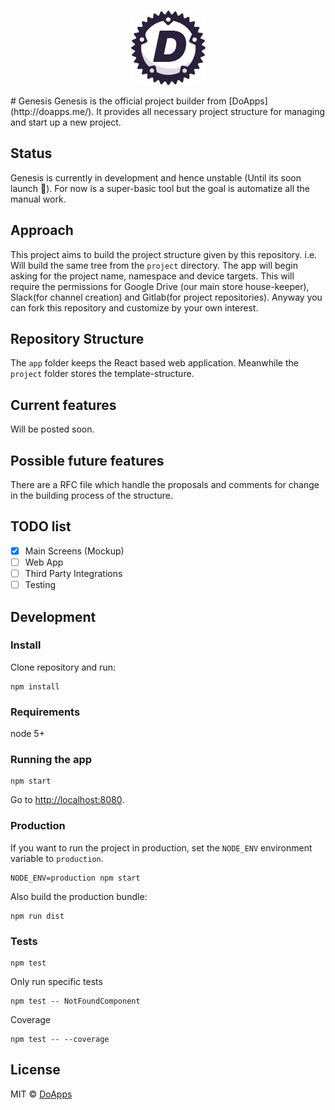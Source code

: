 <p align="center"><img src="https://raw.githubusercontent.com/doapps/genesis/master/static-files/logo-120.png"></p>
# Genesis
Genesis is the official project builder from [DoApps](http://doapps.me/). It provides all necessary project structure for managing and start up a new project.

## Status
Genesis is currently in development and hence unstable (Until its soon launch :rocket:). For now is a super-basic tool but the goal is automatize all the manual work.

## Approach
This project aims to build the project structure given by this repository. i.e. Will build the same tree from the `project` directory.
The app will begin asking for the project name, namespace and device targets. This will require the permissions for Google Drive (our main store house-keeper), Slack(for channel creation) and Gitlab(for project repositories). Anyway you can fork this repository and customize by your own interest.

## Repository Structure
The `app` folder keeps the React based web application. Meanwhile the `project` folder stores the template-structure.

## Current features
Will be posted soon.

## Possible future features
There are a RFC file which handle the proposals and comments for change in the building process of the structure.

## TODO list
- [x] Main Screens (Mockup)
- [ ] Web App
- [ ] Third Party Integrations
- [ ] Testing

## Development

### Install

Clone repository and run:

```
npm install
```

### Requirements

node 5+

### Running the app

```
npm start
```

Go to [http://localhost:8080](http://localhost:8080).

### Production

If you want to run the project in production, set the `NODE_ENV` environment variable to `production`.

```
NODE_ENV=production npm start
```

Also build the production bundle:

```
npm run dist
```

### Tests

```
npm test
```

Only run specific tests

```
npm test -- NotFoundComponent
```

Coverage

```
npm test -- --coverage
```

## License

MIT © [DoApps](http://doapps.me)
